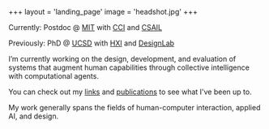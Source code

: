 +++
layout = 'landing_page'
image = 'headshot.jpg'
+++

Currently: Postdoc @ [MIT](https://web.mit.edu/) with [CCI](https://cci.mit.edu/) and [CSAIL](https://www.csail.mit.edu/)

Previously: PhD @ [UCSD](https://www.ucsd.edu/) with [HXI](https://hxi.ucsd.edu/) and [DesignLab](https://designlab.ucsd.edu/)

I’m currently working on the design, development, and evaluation of systems that augment human capabilities through collective intelligence with computational agents.

You can check out my [links](/links) and [publications](/publications) to see what I've been up to.

My work generally spans the fields of human-computer interaction, applied AI, and design.
